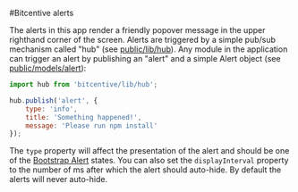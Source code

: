 #Bitcentive alerts

The alerts in this app render a friendly popover message in the upper righthand corner of the screen. Alerts are triggered by a simple pub/sub mechanism called "hub" (see [public/lib/hub](../../lib/hub.js)). Any module in the application can trigger an alert by publishing an "alert" and a simple Alert object (see [public/models/alert](../../models/alert.js)):

```js
import hub from 'bitcentive/lib/hub';

hub.publish('alert', {
	type: 'info',
	title: 'Something happened!',
	message: 'Please run npm install'
});
```

The `type` property will affect the presentation of the alert and should be one of the [Bootstrap Alert](http://getbootstrap.com/components/#alerts) states. You can also set the `displayInterval` property to the number of ms after which the alert should auto-hide. By default the alerts will never auto-hide.